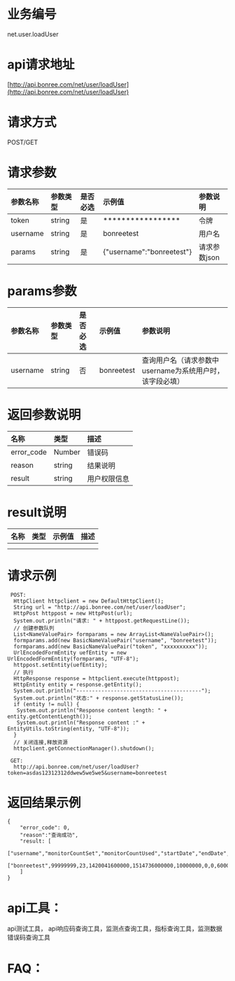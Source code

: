 # 业务编号

net.user.loadUser

# api请求地址

[http://api.bonree.com/net/user/loadUser](http://api.bonree.com/net/user/loadUser)

# 请求方式

POST/GET

# 请求参数

| 参数名称 | 参数类型 | 是否必选 | 示例值 | 参数说明 |
| :--- | :--- | :--- | :--- | :--- |
| token | string | 是 | \*\*\*\*\*\*\*\*\*\*\*\*\*\*\*\*\* | 令牌 |
| username | string | 是 | bonreetest | 用户名 |
| params | string | 是 | {"username":"bonreetest"} | 请求参数json |

# params参数

| 参数名称 | 参数类型 | 是否必选 | 示例值 | 参数说明 |
| :--- | :--- | :--- | :--- | :--- |
| username | string | 否 | bonreetest | 查询用户名（请求参数中username为系统用户时，该字段必填） |

# 返回参数说明

| 名称 | 类型 | 描述 |
| :--- | :--- | :--- |
| error\_code | Number | 错误码 |
| reason | string | 结果说明 |
| result | string | 用户权限信息 |

# result说明

| 名称 | 类型 | 示例值 | 描述 |
| :--- | :--- | :--- | :--- |
|  |  |  |  |
|  |  |  |  |

# 请求示例

```
 POST:
  HttpClient httpclient = new DefaultHttpClient();
  String url = "http://api.bonree.com/net/user/loadUser";
  HttpPost httppost = new HttpPost(url);
  System.out.println("请求: " + httppost.getRequestLine());
  // 创建参数队列
  List<NameValuePair> formparams = new ArrayList<NameValuePair>();
  formparams.add(new BasicNameValuePair("username", "bonreetest"));
  formparams.add(new BasicNameValuePair("token", "xxxxxxxxxx"));
  UrlEncodedFormEntity uefEntity = new UrlEncodedFormEntity(formparams, "UTF-8");
  httppost.setEntity(uefEntity);
  // 执行
  HttpResponse response = httpclient.execute(httppost);
  HttpEntity entity = response.getEntity();
  System.out.println("----------------------------------------");
  System.out.println("状态:" + response.getStatusLine());
  if (entity != null) {
   System.out.println("Response content length: " + entity.getContentLength());
   System.out.println("Response content :" + EntityUtils.toString(entity, "UTF-8"));
  }
  // 关闭连接,释放资源
  httpclient.getConnectionManager().shutdown();

 GET:
  http://api.bonree.com/net/user/loadUser?token=asdas12312312ddwew5we5we5&username=bonreetest
```

# 返回结果示例

```
{
    "error_code": 0,
    "reason":"查询成功",
    "result: [
        ["username","monitorCountSet","monitorCountUsed","startDate","endDate","mobMonitorCountSet","mobMonitorCountUsed","monitorMode","appHuifangTimeSet","appHuifangTimeUsed","appHuifangFlowSet","appHuifangFlowUsed","urlnumSet","urlnumUsed"],
        ["bonreetest",99999999,23,1420041600000,1514736000000,10000000,0,0,60000,0,1024,0,9999,22]
    ]
}
```

# api工具：

api测试工具， api响应码查询工具，监测点查询工具，指标查询工具，监测数据错误码查询工具

# FAQ：



